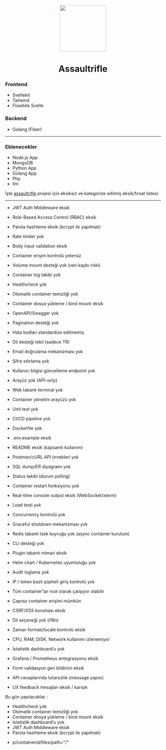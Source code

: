 <div align="center">
  <img src="https://github.com/user-attachments/assets/fc4edece-de30-41fa-8a7c-2cd47b68ea64" width="150" />
</div>

<h1 style="text-align:center;">Assaultrifle</h1>



### Frontend
- Sveltekit
- Tailwind
- Flowbite Svelte

### Backend
- Golang (Fiber)

---

### Eklenecekler
- Node.js App  
- MongoDB  
- Python App  
- Golang App
- Php
- llm

İşte [assaultrifle](https://github.com/ewriq/assaultrifle) projesi için eksiksiz ve kategorize edilmiş eksik/fırsat listesi:

---


* JWT Auth Middleware eksik
* Role-Based Access Control (RBAC) eksik
* Parola hashleme eksik (bcrypt ile yapılmalı)
* Rate limiter yok
* Body input validation eksik
* Container erişim kontrolü yetersiz


* Volume mount desteği yok (veri kaybı riski)
* Container log takibi yok
* Healthcheck yok
* Otomatik container temizliği yok
* Container dosya yükleme / bind mount eksik

* OpenAPI/Swagger yok
* Pagination desteği yok
* Hata kodları standardize edilmemiş
* Dil desteği tekil (sadece TR)

* Email doğrulama mekanizması yok
* Şifre sıfırlama yok
* Kullanıcı bilgisi güncelleme endpoint yok

* Arayüz yok (API-only)
* Web tabanlı terminal yok
* Container yönetim arayüzü yok

* Unit test yok
* CI/CD pipeline yok
* Dockerfile yok
* .env.example eksik

* README eksik (kapsamlı kullanım)
* Postman/cURL API örnekleri yok
* SQL dump/ER diyagramı yok

* Status takibi (durum polling)
* Container restart fonksiyonu yok
* Real-time console output eksik (WebSocket/xterm)

* Load testi yok
* Concurrency kontrolü yok
* Graceful shutdown mekanizması yok

* Redis tabanlı task kuyruğu yok (async container kurulum)
* CLI desteği yok
* Plugin tabanlı mimari eksik
* Helm chart / Kubernetes uyumluluğu yok

* Audit loglama yok
* IP / token bazlı şüpheli giriş kontrolü yok

* Tüm container'lar root olarak çalışıyor olabilir
* Çapraz container erişimi mümkün
* CSRF/XSS koruması eksik

* Dil seçeneği yok (i18n)
* Zaman formatı/locale kontrolü eksik

* CPU, RAM, DISK, Network kullanımı izlenemiyor
* İstatistik dashboard’u yok
* Grafana / Prometheus entegrasyonu eksik

* Form validasyon geri bildirimi eksik
* API cevaplarında tutarsızlık (message yapısı)
* UX feedback mesajları eksik / karışık

Bu gün yapılacaklar :
* Healthcheck yok
* Otomatik container temizliği yok
* Container dosya yükleme / bind mount eksik
* İstatistik dashboard’u yok
* JWT Auth Middleware eksik
* Parola hashleme eksik (bcrypt ile yapılmalı)



+ p/containerid/files/path="/"
